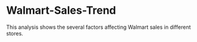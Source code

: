 # Walmart-Sales-Trend
This analysis shows the several factors affecting Walmart sales in different stores.
